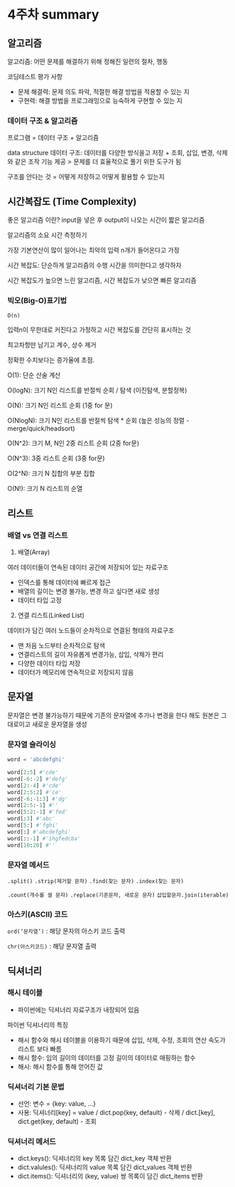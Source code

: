 # 4주차 summary

## 알고리즘

알고리즘: 어떤 문제를 해결하기 위해 정해진 일련의 절차, 행동

코딩테스트 평가 사항

-   문제 해결력: 문제 의도 파악, 적절한 해결 방법을 적용할 수 있는 지
-   구현력: 해결 방법을 프로그래밍으로 능숙하게 구현할 수 있는 지

### 데이터 구조 & 알고리즘

프로그램 = 데이터 구조 + 알고리즘

data structure 데이터 구조: 데이터를 다양한 방식을고 저장 + 조회, 삽입, 변경, 삭제와 같은 조작 기능 제공 > 문제를 더 효율적으로 풀기 위한 도구가 됨

구조를 안다는 것 = 어떻게 저장하고 어떻게 활용할 수 있는지

## 시간복잡도 (Time Complexity)

좋은 알고리즘 이란? input을 넣은 후 output이 나오는 시간이 짧은 알고리즘

알고리즘의 소요 시간 측정하기

가장 기본연산이 많이 일어나는 최악의 입력 n개가 들어온다고 가정

시간 복잡도: 단순하게 알고리즘의 수행 시간을 의미한다고 생각하자

시간 복잡도가 높으면 느린 알고리즘, 시간 복잡도가 낮으면 빠른 알고리즘

### 빅오(Big-O)표기법

`O(n)`

입력n이 무한대로 커진다고 가정하고 시간 복잡도를 간단히 표시하는 것

최고차항만 남기고 계수, 상수 제거

정확한 수치보다는 증가율에 초점.

O(1): 단순 산술 계산

O(logN): 크기 N인 리스트를 반절씩 순회 / 탐색 (이진탐색, 분할정복)

O(N): 크기 N인 리스트 순회 (1중 for 문)

O(NlogN): 크기 N인 리스트를 반절씩 탐색 \* 순회 (높은 성능의 정렬 - merge/quick/headsort)

O(N^2): 크기 M, N인 2중 리스트 순회 (2중 for문)

O(N^3): 3중 리스트 순회 (3중 for문)

O(2^N): 크기 N 집합의 부분 집합

O(N!): 크기 N 리스트의 순열

## 리스트

### 배열 vs 연결 리스트

1. 배열(Array)

여러 데이터들이 연속된 데이터 공간에 저장되어 있는 자료구조

-   인덱스를 통해 데이터에 빠르게 접근
-   배열의 길이는 변경 불가능, 변경 하고 싶다면 새로 생성
-   데이터 타입 고정

2. 연결 리스트(Linked List)

데이터가 담긴 여러 노드들이 순차적으로 연결된 형태의 자료구조

-   맨 처음 노드부터 순차적으로 탐색
-   연결리스트의 길이 자유롭게 변경가능, 삽입, 삭제가 편리
-   다양한 데이터 타입 저장
-   데이터가 메모리에 연속적으로 저장되지 않음

## 문자열

문자열은 변경 불가능하기 때문에 기존의 문자열에 추가나 변경을 한다 해도 원본은 그대로이고 새로운 문자열을 생성

### 문자열 슬라이싱

```python
word = 'abcdefghi'

word[2:5] #'cde'
word[-6:-2] #'defg'
word[2:-4] #'cde'
word[2:5:2] #'ce'
word[-6:-1:3] #'dg'
word[2:5:-1] #''
word[5:2:-1] #'fed'
word[:3] #'abc'
word[5:] #'fghi'
word[:] #'abcdefghi'
word[::-1] #'ihgfedcba'
word[10:20] #''
```

### 문자열 메서드

`.split()` `.strip(제거할 문자)` `.find(찾는 문자)` `.index(찾는 문자)`

`.count(개수를 셀 문자)` `.replace(기존문자, 새로운 문자)` `삽입할문자.join(iterable)`

### 아스키(ASCII) 코드

`ord(’문자열’)` : 해당 문자의 아스키 코드 출력

`chr(아스키코드)` : 해당 문자열 출력

## 딕셔너리

### 해시 테이블

-   파이썬에는 딕셔너리 자료구조가 내장되어 있음

파이썬 딕셔너리의 특징

-   해시 함수와 해시 테이블을 이용하기 때문에 삽입, 삭제, 수정, 조회의 연산 속도가 리스트 보다 빠름
-   해시 함수: 임의 길이의 데이터를 고정 길이의 데이터로 매핑하는 함수
-   해시: 해시 함수를 통해 얻어진 값

### 딕셔너리 기본 문법

-   선언: 변수 = {key: value, …}
-   사용: 딕셔너리[key] = value / dict.pop(key, default) - 삭제 / dict.[key], dict.get(key, default) - 조회

### 딕셔너리 메서드

-   dict.keys(): 딕셔너리의 key 목록 담긴 dict_key 객체 반환
-   dict.valules(): 딕셔너리의 value 목록 담긴 dict_values 객체 반환
-   dict.items(): 딕셔너리의 (key, value) 쌍 목록이 담긴 dict_items 반환
